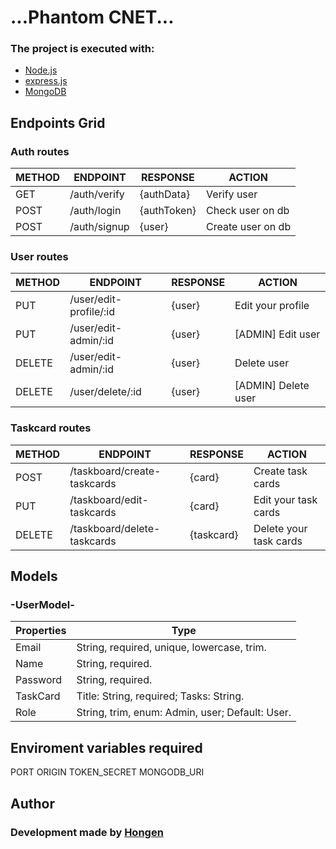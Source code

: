 # ...Phantom CNET...

### The project is executed with:

- [Node.js](https://nodejs.org/es/)
- [express.js](https://expressjs.com/es/)
- [MongoDB](https://www.mongodb.com/es)

## Endpoints Grid

### Auth routes

|  METHOD  | ENDPOINT                                 | RESPONSE        | ACTION                      |
| -------- | -----------------------------------------| ----------------| --------------------------- |
|   GET    | /auth/verify                             |  {authData}     | Verify user                 |
|   POST   | /auth/login                              |  {authToken}    | Check user on db            |
|   POST   | /auth/signup                             |  {user}         | Create user on db           |

### User routes

|  METHOD  | ENDPOINT                                 | RESPONSE        | ACTION                      |
| -------- | -----------------------------------------| ----------------| --------------------------- |
|   PUT    | /user/edit-profile/:id                   |  {user}         | Edit your profile           |
|   PUT    | /user/edit-admin/:id                     |  {user}         | [ADMIN] Edit user           |
|  DELETE  | /user/edit-admin/:id                     |  {user}         | Delete user                 |
|  DELETE  | /user/delete/:id                         |  {user}         | [ADMIN] Delete user         |

### Taskcard routes

|  METHOD  | ENDPOINT                                 | RESPONSE        | ACTION                      |
| -------- | -----------------------------------------| ----------------| --------------------------- |
|   POST   | /taskboard/create-taskcards              |  {card}         | Create task cards           |
|   PUT    | /taskboard/edit-taskcards                |  {card}         | Edit your task cards        |
|  DELETE  | /taskboard/delete-taskcards              |  {taskcard}     | Delete your task cards      |

## Models

### -UserModel-

|          Properties          |                           Type                            |
| ---------------------------- | --------------------------------------------------------- |
|  Email                       |  String, required, unique, lowercase, trim.               |
|  Name                        |  String, required.                                        |
|  Password                    |  String, required.                                        |
|  TaskCard                    |  Title: String, required; Tasks: String.                  |
|  Role                        |  String, trim, enum: Admin, user; Default: User.          |

## Enviroment variables required 

PORT
ORIGIN
TOKEN_SECRET
MONGODB_URI

## Author

### Development made by [Hongen](https://phantom.com)